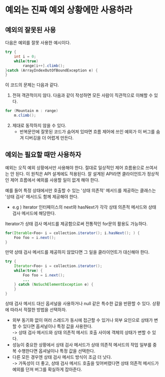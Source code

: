 # 예외는 진짜 예외 상황에만 사용하라

## 예외의 잘못된 사용

다음은 예외를 잘못 사용한 예시이다. 
~~~java
try {
    int i = 0;
    while(true)
        range[i++].climb();
}catch (ArrayIndexOutOfBoundException e) {
}
~~~

이 코드의 문제는 다음과 같다. 
1. 전혀 객관적이지 않다. 다음과 같이 작성하면 모든 사람이 직관적으로 이해할 수 있다.
~~~java
for (Mountain m : range) 
    m.climb();
~~~

2. 제대로 동작하지 않을 수 있다.
     - 반복문안에 잘못된 코드가 숨어져 있따면 흐름 제어에 쓰인 예외가 이 버그를 숨겨 디버깅을 더 어렵게 만든다. 


## 예외는 필요할 때만 사용하자
예외는 오직 예외 상황에서만 사용해야 한다. 절대로 일상적인 제어 흐름용으로 쓰여서는 안 된다. 이 원칙은 API 설계에도 적용된다. 잘 설계된 API라면 클라이언트가 정상적인 
제어 흐름에서 예외를 사용할 일이 없게 해야 한다. 

예를 들어 특정 상태에서만 호출할 수 있는 '상태 의존적' 메서드를 제공하는 클래스는 '상태 검사' 메서드도 함께 제공해야 한다.
  - e.g ) Iterator 인터페이스의 next와 hasNext가 각각 상태 의존적 메서드와 상태 검사 메서드에 해당한다. <br>

Iterator가 상태 검사 메서드를 제공함으로써 전통적인 for문의 활용도 가능하다.
~~~java
for(Iterable<Foo> i = collection.iterator(); i.hasNext(); ) {
    Foo foo = i.next();
}
~~~

만약 상태 검사 메서드를 제공하지 않았다면 그 일을 클라이언트가 대신해야 한다.
~~~java
try {
    Iterator<Foo> i = collection.iterator();
    while(true) {
        Foo foo = i.next();
        ...
    } catch (NoSuchElementException e) {
    }
}
~~~

상태 검사 메서드 대신 옵셔널을 사용하거나 null 같은 특수한 값을 반환할 수 있다. 상황에 따라서 적절한 방법을 선택하자.
 - 외부 동기화 없이 여러 스레드가 동시에 접근할 수 있거나 외부 요인으로 상태가 변할 수 있다면 옵셔널이나 특정 값을 사용한다. <br>
     -> 상태 검사 메서드와 상태 의존적 메서드 호출 사이에 객체의 상태가 변할 수 있다.
 - 성능이 중요한 상황에서 상태 검사 메서드가 상태 의존적 메서드의 작업 일부를 중복 수행한다면 옵셔널이나 특정 값을 선택한다. 
 - 다른 모든 경우엔 상태 검사 메서드 방식이 조금 더 낫다. <br>
     -> 가독성이 더 좋고, 상태 검사 메서드 호출을 잊어버렸다면 상태 의존적 메서드가 예외를 던져 버그를 확실하게 잡아준다.